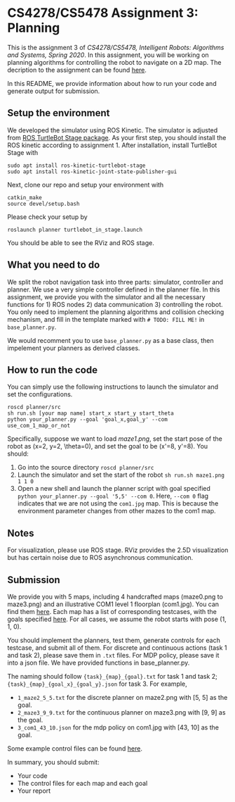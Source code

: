 # CS4278/CS5478 Assignment 3: Planning

This is the assignment 3 of *CS4278/CS5478, Intelligent Robots: Algorithms and Systems, Spring 2020*. In this assignment, you will be working on planning algorithms for controlling the robot to navigate on a 2D map. The decription to the assignment can be found [here](./files/writeup.pdf).

In this README, we provide information about how to run your code and generate output for submission.

## Setup the environment

We developed the simulator using ROS Kinetic. The simulator is adjusted from [ROS TurtleBot Stage package](http://wiki.ros.org/turtlebot_stage). As your first step, you should install the ROS kinetic according to assignment 1. After installation, install TurtleBot Stage with
```
sudo apt install ros-kinetic-turtlebot-stage
sudo apt install ros-kinetic-joint-state-publisher-gui
```

Next, clone our repo and setup your environment with
```
catkin_make
source devel/setup.bash
```

Please check your setup by 
```
roslaunch planner turtlebot_in_stage.launch
```
You should be able to see the RViz and ROS stage. 

## What you need to do
We split the robot navigation task into three parts: simulator, controller and planner. We use a very simple controller defined in the planner file. In this assignment, we provide you with the simulator and all the necessary functions for 1) ROS nodes 2) data communication 3) controlling the robot. You only need to implement the planning algorithms and collision checking mechanism, and fill in the template marked with `# TODO: FILL ME!` in `base_planner.py`. 

We would recomment you to use `base_planner.py` as a base class, then impelement your planners as derived classes.

## How to run the code

You can simply use the following instructions to launch the simulator and set the configurations. 
```
roscd planner/src
sh run.sh [your map name] start_x start_y start_theta
python your_planner.py --goal 'goal_x,goal_y' --com use_com_1_map_or_not
```

Specifically, suppose we want to load *maze1.png*, set the start pose of the robot as (x=2, y=2, \theta=0), and set the goal to be (x'=8, y'=8). You should:
1. Go into the source directory `roscd planner/src`
2. Launch the simulator and set the start of the robot `sh run.sh maze1.png 1 1 0`
3. Open a new shell and launch the planner script with goal specified `python your_planner.py --goal '5,5' --com 0`. Here, `--com 0` flag indicates that we are not using the `com1.jpg` map. This is because the environment parameter changes from other mazes to the com1 map. 

## Notes
For visualization, please use ROS stage. RViz provides the 2.5D visualization but has certain noise due to ROS asynchronous communication.

## Submission

We provide you with 5 maps, including 4 handcrafted maps (maze0.png to maze3.png) and an illustrative COM1 level 1 floorplan (com1.jpg). You can find them [here](./src/planner/maps/). Each map has a list of corresponding testcases, with the goals specified [here](./files/goals.json). For all cases, we assume the robot starts with pose (1, 1, 0).

You should implement the planners, test them, generate controls for each testcase, and submit all of them. For discrete and continuous actions (task 1 and task 2), please save them in `.txt` files. For MDP policy, please save it into a json file. We have provided functions in base_planner.py.

The naming should follow `{task}_{map}_{goal}.txt` for task 1 and task 2; `{task}_{map}_{goal_x}_{goal_y}.json` for task 3. For example, 

- `1_maze2_5_5.txt` for the discrete planner on maze2.png with [5, 5] as the goal.
- `2_maze3_9_9.txt` for the continuous planner on maze3.png with [9, 9] as the goal.
- `3_com1_43_10.json` for the mdp policy on com1.jpg with [43, 10] as the goal.

Some example control files can be found [here](./files/).

In summary, you should submit:
- Your code
- The control files for each map and each goal
- Your report

